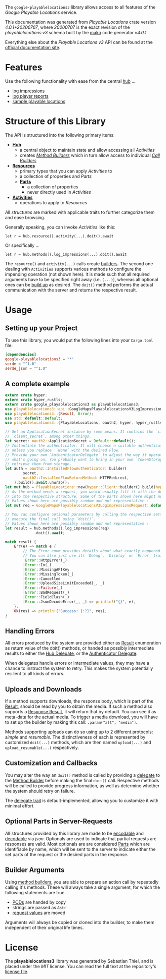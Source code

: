 <!---
DO NOT EDIT !
This file was generated automatically from 'src/generator/templates/api/README.md.mako'
DO NOT EDIT !
-->
The `google-playablelocations3` library allows access to all features of the *Google Playable Locations* service.

This documentation was generated from *Playable Locations* crate version *4.0.1+20200707*, where *20200707* is the exact revision of the *playablelocations:v3* schema built by the [mako](http://www.makotemplates.org/) code generator *v4.0.1*.

Everything else about the *Playable Locations* *v3* API can be found at the
[official documentation site](https://developers.google.com/maps/contact-sales/).
# Features

Use the following functionality with ease from the central [hub](https://docs.rs/google-playablelocations3/4.0.1+20200707/google_playablelocations3/PlayableLocations) ... 


* [log impressions](https://docs.rs/google-playablelocations3/4.0.1+20200707/google_playablelocations3/api::MethodLogImpressionCall)
* [log player reports](https://docs.rs/google-playablelocations3/4.0.1+20200707/google_playablelocations3/api::MethodLogPlayerReportCall)
* [sample playable locations](https://docs.rs/google-playablelocations3/4.0.1+20200707/google_playablelocations3/api::MethodSamplePlayableLocationCall)



# Structure of this Library

The API is structured into the following primary items:

* **[Hub](https://docs.rs/google-playablelocations3/4.0.1+20200707/google_playablelocations3/PlayableLocations)**
    * a central object to maintain state and allow accessing all *Activities*
    * creates [*Method Builders*](https://docs.rs/google-playablelocations3/4.0.1+20200707/google_playablelocations3/client::MethodsBuilder) which in turn
      allow access to individual [*Call Builders*](https://docs.rs/google-playablelocations3/4.0.1+20200707/google_playablelocations3/client::CallBuilder)
* **[Resources](https://docs.rs/google-playablelocations3/4.0.1+20200707/google_playablelocations3/client::Resource)**
    * primary types that you can apply *Activities* to
    * a collection of properties and *Parts*
    * **[Parts](https://docs.rs/google-playablelocations3/4.0.1+20200707/google_playablelocations3/client::Part)**
        * a collection of properties
        * never directly used in *Activities*
* **[Activities](https://docs.rs/google-playablelocations3/4.0.1+20200707/google_playablelocations3/client::CallBuilder)**
    * operations to apply to *Resources*

All *structures* are marked with applicable traits to further categorize them and ease browsing.

Generally speaking, you can invoke *Activities* like this:

```Rust,ignore
let r = hub.resource().activity(...).doit().await
```

Or specifically ...

```ignore
let r = hub.methods().log_impressions(...).doit().await
```

The `resource()` and `activity(...)` calls create [builders][builder-pattern]. The second one dealing with `Activities` 
supports various methods to configure the impending operation (not shown here). It is made such that all required arguments have to be 
specified right away (i.e. `(...)`), whereas all optional ones can be [build up][builder-pattern] as desired.
The `doit()` method performs the actual communication with the server and returns the respective result.

# Usage

## Setting up your Project

To use this library, you would put the following lines into your `Cargo.toml` file:

```toml
[dependencies]
google-playablelocations3 = "*"
serde = "^1.0"
serde_json = "^1.0"
```

## A complete example

```Rust
extern crate hyper;
extern crate hyper_rustls;
extern crate google_playablelocations3 as playablelocations3;
use playablelocations3::api::GoogleMapsPlayablelocationsV3LogImpressionsRequest;
use playablelocations3::{Result, Error};
use std::default::Default;
use playablelocations3::{PlayableLocations, oauth2, hyper, hyper_rustls};

// Get an ApplicationSecret instance by some means. It contains the `client_id` and 
// `client_secret`, among other things.
let secret: oauth2::ApplicationSecret = Default::default();
// Instantiate the authenticator. It will choose a suitable authentication flow for you, 
// unless you replace  `None` with the desired Flow.
// Provide your own `AuthenticatorDelegate` to adjust the way it operates and get feedback about 
// what's going on. You probably want to bring in your own `TokenStorage` to persist tokens and
// retrieve them from storage.
let auth = oauth2::InstalledFlowAuthenticator::builder(
        secret,
        oauth2::InstalledFlowReturnMethod::HTTPRedirect,
    ).build().await.unwrap();
let mut hub = PlayableLocations::new(hyper::Client::builder().build(hyper_rustls::HttpsConnectorBuilder::new().with_native_roots().https_or_http().enable_http1().enable_http2().build()), auth);
// As the method needs a request, you would usually fill it with the desired information
// into the respective structure. Some of the parts shown here might not be applicable !
// Values shown here are possibly random and not representative !
let mut req = GoogleMapsPlayablelocationsV3LogImpressionsRequest::default();

// You can configure optional parameters by calling the respective setters at will, and
// execute the final call using `doit()`.
// Values shown here are possibly random and not representative !
let result = hub.methods().log_impressions(req)
             .doit().await;

match result {
    Err(e) => match e {
        // The Error enum provides details about what exactly happened.
        // You can also just use its `Debug`, `Display` or `Error` traits
         Error::HttpError(_)
        |Error::Io(_)
        |Error::MissingAPIKey
        |Error::MissingToken(_)
        |Error::Cancelled
        |Error::UploadSizeLimitExceeded(_, _)
        |Error::Failure(_)
        |Error::BadRequest(_)
        |Error::FieldClash(_)
        |Error::JsonDecodeError(_, _) => println!("{}", e),
    },
    Ok(res) => println!("Success: {:?}", res),
}

```
## Handling Errors

All errors produced by the system are provided either as [Result](https://docs.rs/google-playablelocations3/4.0.1+20200707/google_playablelocations3/client::Result) enumeration as return value of
the doit() methods, or handed as possibly intermediate results to either the 
[Hub Delegate](https://docs.rs/google-playablelocations3/4.0.1+20200707/google_playablelocations3/client::Delegate), or the [Authenticator Delegate](https://docs.rs/yup-oauth2/*/yup_oauth2/trait.AuthenticatorDelegate.html).

When delegates handle errors or intermediate values, they may have a chance to instruct the system to retry. This 
makes the system potentially resilient to all kinds of errors.

## Uploads and Downloads
If a method supports downloads, the response body, which is part of the [Result](https://docs.rs/google-playablelocations3/4.0.1+20200707/google_playablelocations3/client::Result), should be
read by you to obtain the media.
If such a method also supports a [Response Result](https://docs.rs/google-playablelocations3/4.0.1+20200707/google_playablelocations3/client::ResponseResult), it will return that by default.
You can see it as meta-data for the actual media. To trigger a media download, you will have to set up the builder by making
this call: `.param("alt", "media")`.

Methods supporting uploads can do so using up to 2 different protocols: 
*simple* and *resumable*. The distinctiveness of each is represented by customized 
`doit(...)` methods, which are then named `upload(...)` and `upload_resumable(...)` respectively.

## Customization and Callbacks

You may alter the way an `doit()` method is called by providing a [delegate](https://docs.rs/google-playablelocations3/4.0.1+20200707/google_playablelocations3/client::Delegate) to the 
[Method Builder](https://docs.rs/google-playablelocations3/4.0.1+20200707/google_playablelocations3/client::CallBuilder) before making the final `doit()` call. 
Respective methods will be called to provide progress information, as well as determine whether the system should 
retry on failure.

The [delegate trait](https://docs.rs/google-playablelocations3/4.0.1+20200707/google_playablelocations3/client::Delegate) is default-implemented, allowing you to customize it with minimal effort.

## Optional Parts in Server-Requests

All structures provided by this library are made to be [encodable](https://docs.rs/google-playablelocations3/4.0.1+20200707/google_playablelocations3/client::RequestValue) and 
[decodable](https://docs.rs/google-playablelocations3/4.0.1+20200707/google_playablelocations3/client::ResponseResult) via *json*. Optionals are used to indicate that partial requests are responses 
are valid.
Most optionals are are considered [Parts](https://docs.rs/google-playablelocations3/4.0.1+20200707/google_playablelocations3/client::Part) which are identifiable by name, which will be sent to 
the server to indicate either the set parts of the request or the desired parts in the response.

## Builder Arguments

Using [method builders](https://docs.rs/google-playablelocations3/4.0.1+20200707/google_playablelocations3/client::CallBuilder), you are able to prepare an action call by repeatedly calling it's methods.
These will always take a single argument, for which the following statements are true.

* [PODs][wiki-pod] are handed by copy
* strings are passed as `&str`
* [request values](https://docs.rs/google-playablelocations3/4.0.1+20200707/google_playablelocations3/client::RequestValue) are moved

Arguments will always be copied or cloned into the builder, to make them independent of their original life times.

[wiki-pod]: http://en.wikipedia.org/wiki/Plain_old_data_structure
[builder-pattern]: http://en.wikipedia.org/wiki/Builder_pattern
[google-go-api]: https://github.com/google/google-api-go-client

# License
The **playablelocations3** library was generated by Sebastian Thiel, and is placed 
under the *MIT* license.
You can read the full text at the repository's [license file][repo-license].

[repo-license]: https://github.com/Byron/google-apis-rsblob/main/LICENSE.md

